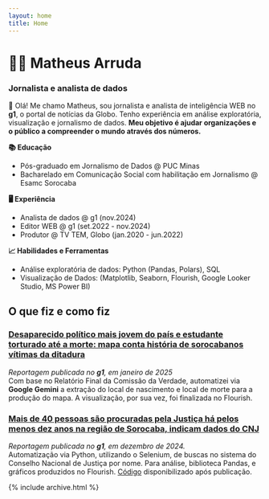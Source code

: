 ```yaml
---
layout: home
title: Home
---
```

# 👨‍💻 Matheus Arruda 
### Jornalista e analista de dados 
👋 Olá! Me chamo Matheus, sou jornalista e analista de inteligência WEB no **g1**, o portal de notícias da Globo. Tenho experiência em análise exploratória, visualização e jornalismo de dados. **Meu objetivo é ajudar organizações e o público a compreender o mundo através dos números.**

**📚 Educação**
<br>
- Pós-graduado em Jornalismo de Dados @ PUC Minas <br>
- Bacharelado em Comunicação Social com habilitação em Jornalismo @ Esamc Sorocaba <br>

**🖥️ Experiência**
<br>
- Analista de dados @ g1 (nov.2024)<br>
- Editor WEB @ g1 (set.2022 - nov.2024)<br>
- Produtor @ TV TEM, Globo (jan.2020 - jun.2022)<br> 

**📈 Habilidades e Ferramentas**
- Análise exploratória de dados: Python (Pandas, Polars), SQL <br>
- Visualização de Dados: (Matplotlib, Seaborn, Flourish, Google Looker Studio, MS Power BI) <br>

## O que fiz e como fiz
### [Desaparecido político mais jovem do país e estudante torturado até a morte: mapa conta história de sorocabanos vítimas da ditadura](https://g1.globo.com/sp/sorocaba-jundiai/noticia/2025/01/27/desaparecido-politico-mais-jovem-do-pais-e-estudante-torturado-ate-a-morte-mapa-conta-historia-de-sorocabanos-vitimas-da-ditadura.ghtml)
*Reportagem publicada no **g1**, em janeiro de 2025* <br>
Com base no Relatório Final da Comissão da Verdade, automatizei via **Google Gemini** a extração do local de nascimento e local de morte para a produção do mapa. A visualização, por sua vez, foi finalizada no Flourish. 
### [Mais de 40 pessoas são procuradas pela Justiça há pelos menos dez anos na região de Sorocaba, indicam dados do CNJ](https://g1.globo.com/sp/sorocaba-jundiai/noticia/2024/12/09/mais-de-40-pessoas-sao-procuradas-pela-justica-ha-pelos-menos-dez-anos-na-regiao-de-sorocaba-indicam-dados-do-cnj.ghtml)
*Reportagem publicada no **g1**, em dezembro de 2024.* <br>
Automatização via Python, utilizando o Selenium, de buscas no sistema do Conselho Nacional de Justiça por nome. Para análise, biblioteca Pandas, e gráficos produzidos no Flourish. [Código]([url](https://github.com/mtharruda/bnmp-scraper)) disponibilizado após publicação. 

{% include archive.html %}
